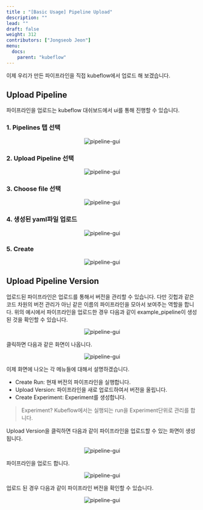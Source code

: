 ```yaml
---
title : "[Basic Usage] Pipeline Upload"
description: ""
lead: ""
draft: false
weight: 312
contributors: ["Jongseob Jeon"]
menu:
  docs:
    parent: "kubeflow"
---
```


이제 우리가 만든 파이프라인을 직접 kubeflow에서 업로드 해 보겠습니다.

## Upload Pipeline

파이프라인을 업로드는 kubeflow 대쉬보드에서 ui를 통해 진행할 수 있습니다.

### 1. Pipelines 탭 선택

<p align="center">
  <img src="/images/docs/kubeflow/pipeline-gui-0.png" title="pipeline-gui"/>
</p>

### 2. Upload Pipeline 선택

<p align="center">
  <img src="/images/docs/kubeflow/pipeline-gui-1.png" title="pipeline-gui"/>
</p>

### 3. Choose file 선택

<p align="center">
  <img src="/images/docs/kubeflow/pipeline-gui-2.png" title="pipeline-gui"/>
</p>

### 4. 생성된 yaml파일 업로드

<p align="center">
  <img src="/images/docs/kubeflow/pipeline-gui-3.png" title="pipeline-gui"/>
</p>

### 5. Create

<p align="center">
  <img src="/images/docs/kubeflow/pipeline-gui-4.png" title="pipeline-gui"/>
</p>

## Upload Pipeline Version

업로드된 파이프라인은 업로드를 통해서 버전을 관리할 수 있습니다. 다만 깃헙과 같은 코드 차원의 버전 관리가 아닌 같은 이름의 파이프라인을 모아서 보여주는 역할을 합니다.
위의 예시에서 파이프라인을 업로드한 경우 다음과 같이 example_pipeline이 생성된 것을 확인할 수 있습니다.

<p align="center">
  <img src="/images/docs/kubeflow/pipeline-gui-5.png" title="pipeline-gui"/>
</p>

클릭하면 다음과 같은 화면이 나옵니다.

<p align="center">
  <img src="/images/docs/kubeflow/pipeline-gui-4.png" title="pipeline-gui"/>
</p>

이제 화면에 나오는 각 메뉴들에 대해서 설명하겠습니다.

- Create Run: 현재 버전의 파이프라인을 실행합니다.
- Upload Version: 파이프라인을 새로 업로드하여서 버전을 올립니다.
- Create Experiment: Experiment를 생성합니다.

> Experiment?
> Kubeflow에서는 실행되는 run을 Experiment단위로 관리를 합니다.

Upload Version을 클릭하면 다음과 같이 파이프라인을 업로드할 수 있는 화면이 생성됩니다.

<p align="center">
  <img src="/images/docs/kubeflow/pipeline-gui-6.png" title="pipeline-gui"/>
</p>

파이프라인을 업로드 합니다.

<p align="center">
  <img src="/images/docs/kubeflow/pipeline-gui-7.png" title="pipeline-gui"/>
</p>

업로드 된 경우 다음과 같이 파이프라인 버전을 확인할 수 있습니다.

<p align="center">
  <img src="/images/docs/kubeflow/pipeline-gui-8.png" title="pipeline-gui"/>
</p>
